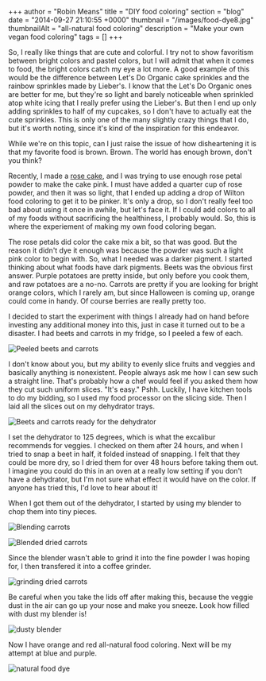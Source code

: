 +++
author = "Robin Means"
title = "DIY food coloring"
section = "blog"
date = "2014-09-27 21:10:55 +0000"
thumbnail = "/images/food-dye8.jpg"
thumbnailAlt = "all-natural food coloring"
description = "Make your own vegan food coloring"
tags = []
+++

So, I really like things that are cute and colorful. I try not to show favoritism between bright colors and pastel colors, but I will admit that when it comes to food, the bright colors catch my eye a lot more. A good example of this would be the difference between Let's Do Organic cake sprinkles and the rainbow sprinkles made by Lieber's. I know that the Let's Do Organic&nbsp;ones are better for me, but they're so light and barely noticeable when sprinkled atop white icing that I really prefer using the Lieber's. But then I end up only adding sprinkles to half of my cupcakes, so I don't have to actually eat the cute sprinkles. This is only one of the many slightly crazy things that I do, but it's worth noting, since it's kind of the inspiration for this endeavor.

While we're on this topic, can I just raise the issue of how disheartening it is that my favorite food is brown. Brown. The world has enough brown, don't you think?

Recently, I made a [rose cake](http://vegandollhouse.com/recipes/pistachio-rose-cake), and I was trying to use enough rose petal powder to make the cake pink. I must have added a quarter cup of rose powder, and then it was so light, that I ended up adding a drop of Wilton food coloring to get it to be pinker. It's only a drop, so I don't really feel too bad about using it once in awhile, but let's face it. If I could add colors to all of my foods without sacrificing the healthiness, I probably would. So, this is where the experiement of making my own food coloring began.

The rose petals did color the cake mix a bit, so that was good. But the reason it didn't dye it enough was because the powder was such a light pink color to begin with. So, what I needed was a darker pigment. I started thinking about what foods have dark pigments. Beets was the obvious first answer. Purple potatoes are pretty inside, but only before you cook them, and raw potatoes are a no-no. Carrots are pretty if you are looking for bright orange colors, which I rarely am, but since Halloween is coming up, orange could come in handy. Of course berries are really pretty too.

I decided to start the experiment with things I already had on hand before investing any additional money into this, just in case it turned out to be a disaster. I had beets and carrots in my fridge, so I peeled a few of each.

![Peeled beets and carrots](/images/food-colors1.jpg)

I don't know about you, but my ability to evenly slice fruits and veggies and basically anything is nonexistent. People always ask me how I can sew such a straight line. That's probably how a chef would feel if you asked them how they cut such uniform slices. "It's easy." Pshh. Luckily, I have kitchen tools to do my bidding, so I used my food processor on the slicing side. Then I laid all the slices out on my dehydrator trays.

![Beets and carrots ready for the dehydrator](/images/food-colors2.jpg)

I set the dehydrator to 125 degrees, which is what the excalibur recommends for veggies. I checked on them after 24 hours, and when I tried to snap a beet in half, it folded instead of snapping. I felt that they could be more dry, so I dried them for over 48 hours before taking them out. I imagine you could do this in an oven at a really low setting if you don't have a dehydrator, but I'm not sure what effect it would have on the color. If anyone has tried this, I'd love to hear about it!

When I got them out of the dehydrator, I started by using my blender to chop them into tiny pieces.

![Blending carrots](/images/food-dye1.jpg)

![Blended dried carrots](/images/food-dye2.jpg)

Since the blender wasn't able to grind it into the fine powder I was hoping for, I then transfered it into a coffee grinder.

![grinding dried carrots](/images/food-dye3.jpg)

Be careful when you take the lids off after making this, because the veggie dust in the air can go up your nose and make you sneeze. Look how filled with dust my blender is!

![dusty blender](/images/food-dye4.jpg)

Now I have orange and red all-natural food coloring. Next will be my attempt at blue and purple.

![natural food dye](/images/food-dye7.jpg)

